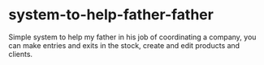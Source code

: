 # system-to-help-father-father
 Simple system to help my father in his job of coordinating a company, you can make entries and exits in the stock, create and edit products and clients.
